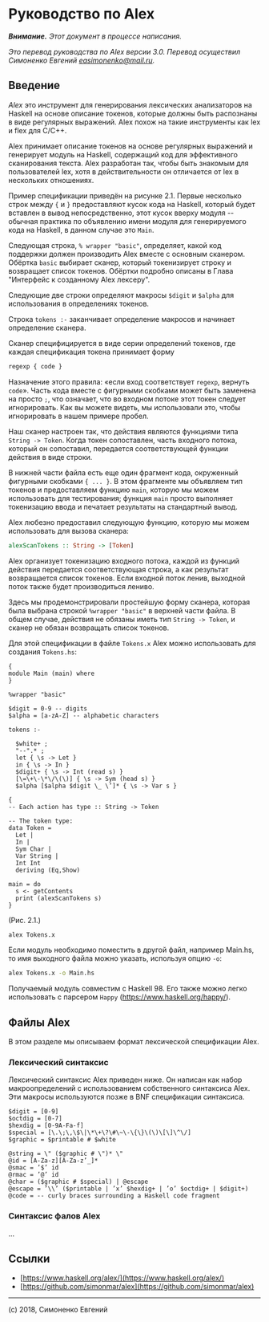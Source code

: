 # Руководство по Alex

_**Внимание.** Этот документ в процессе написания._

_Это перевод руководства по Alex версии 3.0. Перевод осуществил Симоненко
Евгений [easimonenko@mail.ru](mailto:easimonenko@mail.ru)._

## Введение

_Alex_ это инструмент для генерирования лексических анализаторов на Haskell на
основе описание токенов, которые должны быть распознаны в виде регулярных
выражений. Alex похож на такие инструменты как lex и flex для C/C++.

Alex принимает описание токенов на основе регулярных выражений и генерирует
модуль на Haskell, содержащий код для эффективного сканирования текста. Alex
разработан так, чтобы быть знакомым для пользователей lex, хотя в
действительности он отличается от lex в нескольких отношениях.

Пример спецификации приведён на рисунке 2.1. Первые несколько строк между `{` и
`}` предоставляют кусок кода на Haskell, который будет вставлен в вывод
непосредственно, этот кусок вверху модуля -- обычная практика по объявлению
имени модуля для генерируемого кода на Haskell, в данном случае это `Main`.

Следующая строка, `% wrapper "basic"`, определяет, какой код поддержки должен
производить Alex вместе с основным сканером. Обёртка `basic` выбирает сканер,
который токенизирует строку и возвращает список токенов. Обёртки подробно
описаны в Глава "Интерфейс к созданному Alex лексеру".

Следующие две строки определяют макросы `$digit` и `$alpha` для использования в
определениях токенов.

Строка `tokens :-` заканчивает определение макросов и начинает определение
сканера.

Сканер специфицируется в виде серии определений токенов, где каждая спецификация
токена принимает форму

``` haskell
regexp { code }
```

Назначение этого правила: «если вход соответствует `regexp`, вернуть `code`».
Часть кода вместе с фигурными скобками может быть заменена на просто `;`, что
означает, что во входном потоке этот токен следует игнорировать. Как вы можете
видеть, мы использовали это, чтобы игнорировать в нашем примере пробел.

Наш сканер настроен так, что действия являются функциями типа `String -> Token`.
Когда токен сопоставлен, часть входного потока, который он сопоставил,
передается соответствующей функции действия в виде строки.

В нижней части файла есть еще один фрагмент кода, окруженный фигурными скобками
`{ ... }`. В этом фрагменте мы объявляем тип токенов и предоставляем функцию
`main`, которую мы можем использовать для тестирования; функция `main` просто
выполняет токенизацию ввода и печатает результаты на стандартный вывод.

Alex любезно предоставил следующую функцию, которую мы можем использовать для
вызова сканера:

``` haskell
alexScanTokens :: String -> [Token]
```

Alex организует токенизацию входного потока, каждой из функций действия
передается соответствующая строка, а как результат возвращается список токенов.
Если входной поток ленив, выходной поток также будет производиться лениво.

Здесь мы продемонстрировали простейшую форму сканера, которая была выбрана
строкой `%wrapper "basic"` в верхней части файла. В общем случае, действия не
обязаны иметь тип `String -> Token`, и сканер не обязан возвращать список
токенов.

Для этой спецификации в файле `Tokens.x` Alex можно использовать для создания
`Tokens.hs`:

``` alex
{
module Main (main) where
}

%wrapper "basic"

$digit = 0-9 -- digits
$alpha = [a-zA-Z] -- alphabetic characters

tokens :-

  $white+ ;
  "--".* ;
  let { \s -> Let }
  in { \s -> In }
  $digit+ { \s -> Int (read s) }
  [\=\+\-\*\/\(\)] { \s -> Sym (head s) }
  $alpha [$alpha $digit \_ \’]* { \s -> Var s }

{
-- Each action has type :: String -> Token

-- The token type:
data Token =
  Let |
  In |
  Sym Char |
  Var String |
  Int Int
  deriving (Eq,Show)

main = do
  s <- getContents
  print (alexScanTokens s)
}
```

(Рис. 2.1.)

``` bash
alex Tokens.x
```

Если модуль необходимо поместить в другой файл, например Main.hs, то имя
выходного файла можно указать, используя опцию `-o`:

``` bash
alex Tokens.x -o Main.hs
```

Получаемый модуль совместим с Haskell 98. Его также можно легко использовать с
парсером `Happy` (<https://www.haskell.org/happy/>).

## Файлы Alex

В этом разделе мы описываем формат лексической спецификации Alex.

### Лексический синтаксис

Лексический синтаксис Alex приведен ниже. Он написан как набор макроопределений
с использованием собственного синтаксиса Alex. Эти макросы используются позже
в BNF спецификации синтаксиса.

``` alex
$digit = [0-9]
$octdig = [0-7]
$hexdig = [0-9A-Fa-f]
$special = [\.\;\,\$\|\*\+\?\#\~\-\{\}\(\)\[\]\^\/]
$graphic = $printable # $white

@string = \" ($graphic # \")* \"
@id = [A-Za-z][A-Za-z’_]*
@smac = ’$’ id
@rmac = ’@’ id
@char = ($graphic # $special) | @escape
@escape = ’\\’ ($printable | ’x’ $hexdig+ | ’o’ $octdig+ | $digit+)
@code = -- curly braces surrounding a Haskell code fragment
```

### Синтаксис фалов Alex

...

## Ссылки

- [https://www.haskell.org/alex/](https://www.haskell.org/alex/)
- [https://github.com/simonmar/alex](https://github.com/simonmar/alex)

***

(c) 2018, Симоненко Евгений
